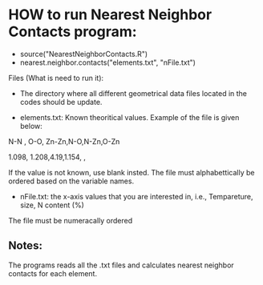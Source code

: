 # HOW to run Nearest Neighbor Contacts program:

* source("NearestNeighborContacts.R")
* nearest.neighbor.contacts("elements.txt", "nFile.txt")


Files (What is need to run it):

* The directory where all different geometrical data files located in the codes should be update.

* elements.txt: Known theoritical values. Example of the file is given below:

N-N , O-O, Zn-Zn,N-O,N-Zn,O-Zn

1.098, 1.208,4.19,1.154,    ,  

If the value is not known, use blank insted. The file must alphabettically be ordered based on the variable names.

* nFile.txt: the  x-axis values that you are interested in, i.e., Tempareture, size, N content (%)
 
The file must be numeracally ordered

## Notes:

The programs reads all the .txt files and calculates nearest neighbor contacts for each element.
